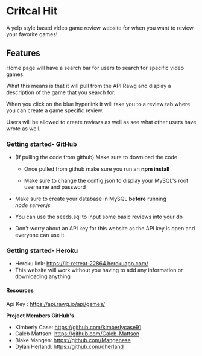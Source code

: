# Critcal Hit
A yelp style based video game review website for when you want to review your favorite games!

## Features 
Home page will have a search bar for users to search for specific video games.

What this means is that it will pull from the API Rawg and display a description of the game that you search for.

When you click on the blue hyperlink it will take you to a review tab where you can create a game specific review.

Users will be allowed to create reviews as well as see what other users have wrote as well.

### Getting started- GitHub
* (If pulling the code from github) Make sure to download the code
  * Once pulled from github make sure you run an __npm install__
  
  * Make sure to change the config.json to display your MySQL's root username and password

* Make sure to create your database in MySQL __before__ running  
_node server.js_
 
* You can use the seeds.sql to input some basic reviews into your db

* Don't worry about an API key for this website as the API key is open and everyone can use it.

### Getting started- Heroku
* Heroku link: https://lit-retreat-22864.herokuapp.com/
* This website will work without you having to add any information or downloading anything

#### Resources 
Api Key : https://api.rawg.io/api/games/

__Project Members GitHub's__

* Kimberly Case: https://github.com/kimberlycase91
* Caleb Mattson: https://github.com/Caleb-Mattson
* Blake Mangen:  https://github.com/Mangenese
* Dylan Herland: https://github.com/dherland

